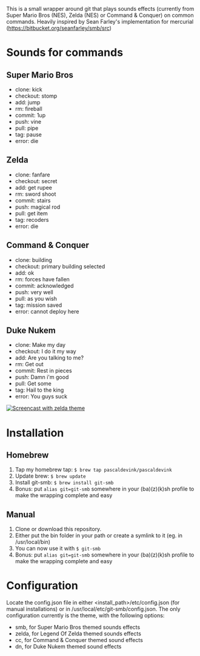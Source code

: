 This is a small wrapper around git that plays sounds effects (currently from Super Mario Bros (NES), Zelda (NES) or Command & Conquer) on common commands.
Heavily inspired by Sean Farley's implementation for mercurial (https://bitbucket.org/seanfarley/smb/src)

# Sounds for commands

## Super Mario Bros

- clone: kick
- checkout: stomp
- add: jump
- rm: fireball
- commit: 1up
- push: vine
- pull: pipe
- tag: pause
- error: die

## Zelda

- clone: fanfare
- checkout: secret
- add: get rupee
- rm: sword shoot
- commit: stairs
- push: magical rod
- pull: get item
- tag: recoders
- error: die

## Command & Conquer

- clone: building
- checkout: primary building selected
- add: ok
- rm: forces have fallen
- commit: acknowledged
- push: very well
- pull: as you wish
- tag: mission saved
- error: cannot deploy here

## Duke Nukem

- clone: Make my day
- checkout: I do it my way
- add: Are you talking to me?
- rm: Get out
- commit: Rest in pieces
- push: Damn i'm good
- pull: Get some
- tag: Hail to the king
- error: You guys suck

[![Screencast with zelda theme](http://img.youtube.com/vi/G4Mh7brzfY4/0.jpg)](https://www.youtube.com/watch?v=G4Mh7brzfY4)


# Installation

## Homebrew

1. Tap my homebrew tap: ```$ brew tap pascaldevink/pascaldevink```
2. Update brew: ```$ brew update```
3. Install git-smb: ```$ brew install git-smb```
4. Bonus: put ```alias git=git-smb``` somewhere in your (ba)(z)(k)sh profile to make the wrapping complete and easy

## Manual

1. Clone or download this repository.
2. Either put the bin folder in your path or create a symlink to it (eg. in /usr/local/bin)
3. You can now use it with ```$ git-smb```
4. Bonus: put ```alias git=git-smb``` somewhere in your (ba)(z)(k)sh profile to make the wrapping complete and easy

# Configuration

Locate the config.json file in either <install_path>/etc/config.json (for manual installations) or in /usr/local/etc/git-smb/config.json.
The only configuration currently is the theme, with the following options:
- smb, for Super Mario Bros themed sounds effects
- zelda, for Legend Of Zelda themed sounds effects
- cc, for Command & Conquer themed sound effects
- dn, for Duke Nukem themed sound effects

